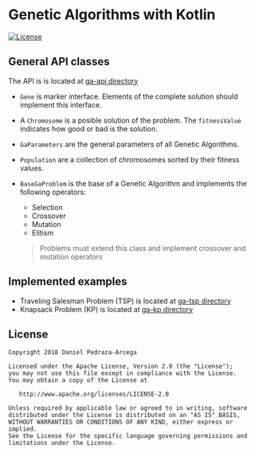 Genetic Algorithms with Kotlin
==============================

[![License](https://img.shields.io/badge/licence-Apache_Licence_2.0-blue.svg)](https://www.apache.org/licenses/LICENSE-2.0.html)

General API classes
-------------------

The API is is located at [ga-api directory](ga-api)

* `Gene` is marker interface. Elements of the complete solution should implement this interface.
* A `Chromosome` is a posible solution of the problem. The `fitnessValue` indicates how good or bad is the solution.
* `GaParameters` are the general parameters of all Genetic Algorithms.
* `Population` are a collection of chromosomes sorted by their fitness values.
* `BaseGaProblem` is the base of a Genetic Algorithm and implements the following operators:
    - Selection
    - Crossover
    - Mutation
    - Elitism

    > Problems must extend this class and implement crossover and mutation operators

Implemented examples
--------------------

* Traveling Salesman Problem (TSP) is located at [ga-tsp directory](ga-tsp)
* Knapsack Problem (KP) is located at [ga-kp directory](ga-kp)

License
-------

    Copyright 2018 Daniel Pedraza-Arcega

    Licensed under the Apache License, Version 2.0 (the "License");
    you may not use this file except in compliance with the License.
    You may obtain a copy of the License at

       http://www.apache.org/licenses/LICENSE-2.0

    Unless required by applicable law or agreed to in writing, software
    distributed under the License is distributed on an "AS IS" BASIS,
    WITHOUT WARRANTIES OR CONDITIONS OF ANY KIND, either express or implied.
    See the License for the specific language governing permissions and
    limitations under the License.
